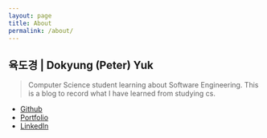 ```yaml
---
layout: page
title: About
permalink: /about/
---
```


## 육도경 | Dokyung (Peter) Yuk
> Computer Science student learning about Software Engineering.
> This is a blog to record what I have learned from studying cs.

- <a href="https://github.com/dyuk01">Github</a>
- <a href="https://dyuk01.github.io/main/">Portfolio</a>
- <a href="https://www.linkedin.com/in/peter-yuk-a3aba3254/">LinkedIn</a>
